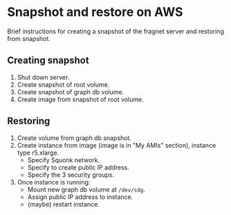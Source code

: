 # Snapshot and restore on AWS

Brief instructions for creating a snapshot of the fragnet server and restoring from snapshot.

## Creating snapshot

1. Shut down server.
2. Create snapshot of root volume.
3. Create snapshot of graph db volume.
4. Create image from snapshot of root volume.

## Restoring

1. Create volume from graph db snapshot.
2. Create instance from image (image is in "My AMIs" section), instance type r5.xlarge.
   - Specify Squonk network.
   - Specify to create public IP address.
   - Specify the 3 security groups.
3. Once instance is running:
   - Mount new graph db volume at `/dev/sdg`.
   - Assign public IP address to instance.
   - (maybe) restart instance.